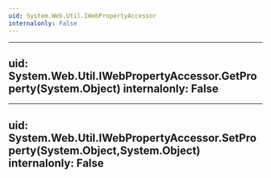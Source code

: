 ```yaml
---
uid: System.Web.Util.IWebPropertyAccessor
internalonly: False
---
```


---
uid: System.Web.Util.IWebPropertyAccessor.GetProperty(System.Object)
internalonly: False
---

---
uid: System.Web.Util.IWebPropertyAccessor.SetProperty(System.Object,System.Object)
internalonly: False
---
